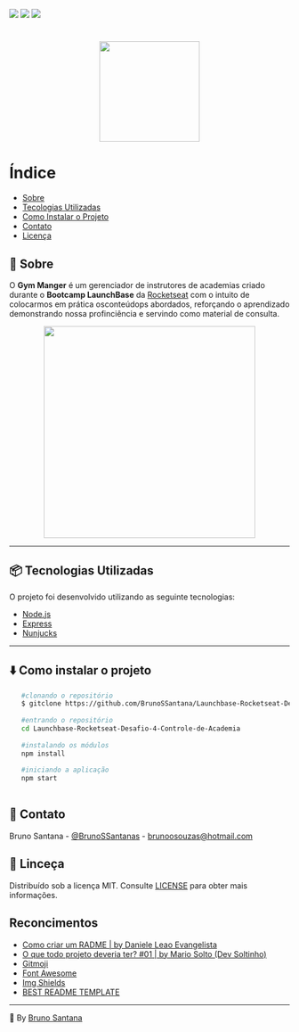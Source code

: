 ![](https://img.shields.io/badge/license-MIT-brightgreen?style=flat-square)
![](https://img.shields.io/badge/by-BrunoSSantana-brightgreen?style=flat-square)
[![](https://img.shields.io/badge/-LinkedIn-black.svg?style=flat-square&logo=linkedin&colorB=555)](https://www.linkedin.com/in/bruno-santanas/)
<h1 align="center"><img src="./public/assets/GymManager.png" height="180"/></h1>

# Índice

* [Sobre](#-sobre)
* [Tecologias Utilizadas](#-tecnologias-utilizadas)
* [Como Instalar o Projeto](#-como-instalar-o-projeto)
* [Contato](#-contato)
* [Licença](#-licensa)
    
    


## :bookmark: Sobre

O **Gym Manger** é um gerenciador de instrutores de academias criado durante o **Bootcamp LaunchBase** da [Rocketseat](https://rocketseat.com.br/) com o intuito de colocarmos em prática osconteúdops abordados, reforçando o aprendizado demonstrando nossa profinciência e servindo como material de consulta.
<p align="center" > <img src="./public/assets/GymManager.gif" height="380" /> </p>

---

## :package: Tecnologias Utilizadas

O projeto foi desenvolvido utilizando as seguinte tecnologias:
 - [Node.js](https://nodejs.org/)
 - [Express](https://expressjs.com/)
 - [Nunjucks](https://mozilla.github.io/nunjucks/)
 
 ---
 
 ## :arrow_down: Como instalar o projeto
 ```bash
    #clonando o repositório
    $ gitclone https://github.com/BrunoSSantana/Launchbase-Rocketseat-Desafio-4-Controle-de-Academia/
    
    #entrando o repositório
    cd Launchbase-Rocketseat-Desafio-4-Controle-de-Academia
    
    #instalando os módulos
    npm install
    
    #iniciando a aplicação
    npm start
    
 ```
 
 ## :speech_balloon: Contato
 Bruno Santana - [@BrunoSSantanas](https://twitter.com/BrunoSSantanas) - [brunoosouzas@hotmail.com](mailto:m.bluth@example.com)
 
 ## :page_facing_up: Linceça
 Distribuído sob a licença MIT. Consulte [LICENSE](https://opensource.org/licenses/MIT) para obter mais informações.
 
 ## Reconcimentos
 
- [Como criar um RADME | by Daniele Leao Evangelista](https://www.youtube.com/watch?v=Gcb60rPbnKA&t=554s)
- [O que todo projeto deveria ter? #01 | by Mario Solto (Dev Soltinho)](https://www.youtube.com/watch?v=yMRSDdifGW8&t=1107s)
- [Gitmoji](https://gitmoji.carloscuesta.me/)
- [Font Awesome](https://fontawesome.com)
- [Img Shields](https://shields.io)
- [BEST README TEMPLATE](https://github.com/othneildrew/Best-README-Template)

---

:triangular_flag_on_post: By [Bruno Santana](https://github.com/BrunoSSantana)
